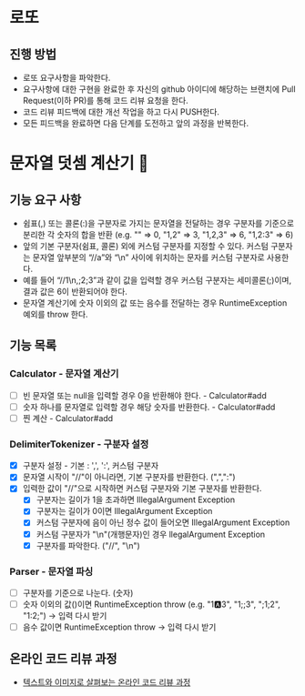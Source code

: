 # 로또

## 진행 방법

* 로또 요구사항을 파악한다.
* 요구사항에 대한 구현을 완료한 후 자신의 github 아이디에 해당하는 브랜치에 Pull Request(이하 PR)를 통해 코드 리뷰 요청을 한다.
* 코드 리뷰 피드백에 대한 개선 작업을 하고 다시 PUSH한다.
* 모든 피드백을 완료하면 다음 단계를 도전하고 앞의 과정을 반복한다.

# 문자열 덧셈 계산기 🧮

## 기능 요구 사항

- 쉼표(,) 또는 콜론(:)을 구분자로 가지는 문자열을 전달하는 경우 구분자를 기준으로 분리한 각 숫자의 합을 반환 (e.g. "" => 0, "1,2" => 3, "1,2,3"
  => 6, "1,2:3" => 6)
- 앞의 기본 구분자(쉼표, 콜론) 외에 커스텀 구분자를 지정할 수 있다. 커스텀 구분자는 문자열 앞부분의 “//a”와 “\n” 사이에 위치하는 문자를 커스텀 구분자로 사용한다.
- 예를 들어 “//1\n,;2;3”과 같이 값을 입력할 경우 커스텀 구분자는 세미콜론(;)이며, 결과 값은 6이 반환되어야 한다.
- 문자열 계산기에 숫자 이외의 값 또는 음수를 전달하는 경우 RuntimeException 예외를 throw 한다.

## 기능 목록

### Calculator - 문자열 계산기

- [ ] 빈 문자열 또는 null을 입력할 경우 0을 반환해야 한다. - Calculator#add
- [ ] 숫자 하나를 문자열로 입력할 경우 해당 숫자를 반환한다. - Calculator#add
- [ ] 찐 계산 - Calculator#add

### DelimiterTokenizer - 구분자 설정

- [x] 구분자 설정 - 기본 : ',', ':', 커스텀 구분자
- [x] 문자열 시작이 "//"이 아니라면, 기본 구분자를 반환한다. (",",":")
- [x] 입력한 값이 "//"으로 시작하면 커스텀 구분자와 기본 구분자를 반환한다.
    - [x] 구분자는 길이가 1을 초과하면 IllegalArgument Exception
    - [x] 구분자는 길이가 0이면 IllegalArgument Exception
    - [x] 커스텀 구분자에 음이 아닌 정수 값이 들어오면 IllegalArgument Exception
    - [x] 커스텀 구분자가 "\n"(개행문자)인 경우 llegalArgument Exception
    - [x] 구분자를 파악한다. ("//", "\n")

### Parser - 문자열 파싱

- [ ] 구분자를 기준으로 나눈다. (숫자)
- [ ] 숫자 이외의 값()이면 RuntimeException throw (e.g. "1:a:3", "1;;3", ";1;2", "1:2;") -> 입력 다시 받기
- [ ] 음수 값이면 RuntimeException throw -> 입력 다시 받기

## 온라인 코드 리뷰 과정

* [텍스트와 이미지로 살펴보는 온라인 코드 리뷰 과정](https://github.com/next-step/nextstep-docs/tree/master/codereview)
